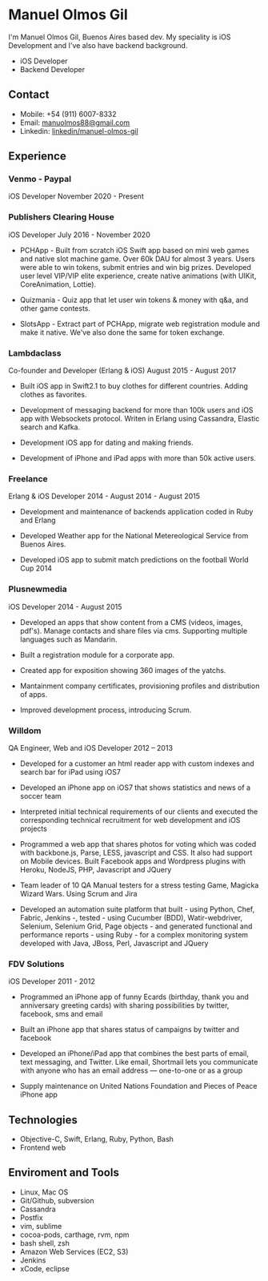 # Manuel Olmos Gil
I'm Manuel Olmos Gil, Buenos Aires based dev. My speciality is iOS Development and I've also have backend background.

* iOS Developer
* Backend Developer

## Contact
* Mobile: +54 (911) 6007-8332
* Email: [manuolmos88@gmail.com](mailto:manuolmos88@gmail.com)
* Linkedin: [linkedin/manuel-olmos-gil](https://www.linkedin.com/in/manuel-olmos-gil)

## Experience

### Venmo - Paypal
iOS Developer November 2020 - Present

### Publishers Clearing House
iOS Developer July 2016 - November 2020

* PCHApp - Built from scratch iOS Swift app based on mini web games and native slot machine game. Over 60k DAU for almost 3 years. Users were able to win tokens, submit entries and win big prizes. Developed user level VIP/VIP elite experience, create native animations (with UIKit, CoreAnimation, Lottie).

* Quizmania - Quiz app that let user win tokens & money with q&a, and other game contests.

* SlotsApp - Extract part of PCHApp, migrate web registration module and make it native. We've also done the same for token exchange.

### Lambdaclass
Co-founder and Developer (Erlang & iOS) August 2015 - August 2017

* Built iOS app in Swift2.1 to buy clothes for different countries. Adding clothes as favorites.

* Development of messaging backend for more than 100k users and iOS app with Websockets protocol. Writen in Erlang using Cassandra, Elastic search and Kafka.

* Development iOS app for dating and making friends.

* Development of iPhone and iPad apps with more than 50k active users.

### Freelance
Erlang & iOS Developer 2014 - August 2014 - August 2015

* Development and maintenance of backends application coded in Ruby and Erlang

* Developed Weather app for the National Metereological Service from Buenos Aires.

* Developed iOS app to submit match predictions on the football World Cup 2014



### Plusnewmedia
iOS Developer 2014 - August 2015

* Developed an apps that show content from a CMS (videos, images, pdf's). Manage contacts and share files via cms. Supporting multiple languages such as Mandarin.

* Built a registration module for a corporate app.

* Created app for exposition showing 360 images of the yatchs.

* Mantainment company certificates, provisioning profiles and distribution of 	apps.

* Improved development process, introducing Scrum.

### Willdom
QA Engineer, Web and iOS Developer 2012 – 2013

* Developed for a customer an html reader app with custom indexes and search bar for iPad using iOS7

* Developed an iPhone app on iOS7 that shows statistics and news of a soccer team

* Interpreted initial technical requirements of our clients and executed the corresponding technical recruitment for web development and iOS projects

* Programmed a web app that shares photos for voting which was coded with backbone.js, Parse, LESS, javascript and CSS. It also had support on Mobile devices. Built Facebook apps and Wordpress plugins with Heroku, NodeJS, PHP, Javascript and JQuery

* Team leader of 10 QA Manual testers for a stress testing Game, Magicka Wizard Wars. Using Scrum and Jira

* Developed an automation suite platform that built - using Python, Chef, Fabric, Jenkins -, tested - using Cucumber (BDD), Watir-webdriver, Selenium, Selenium Grid, Page objects - and generated functional and performance reports - using Ruby - for a complex monitoring system developed with Java, JBoss, Perl, Javascript and JQuery

### FDV Solutions
iOS Developer 2011 - 2012

* Programmed an iPhone app of funny Ecards (birthday, thank you and anniversary greeting cards) with sharing possibilities by twitter, facebook, sms and email

* Built an iPhone app that shares status of campaigns by twitter and facebook

* Developed an iPhone/iPad app that combines the best parts of email, text messaging, and Twitter. Like email, Shortmail lets you communicate with anyone who has an email address — one-to-one or as a group

* Supply maintenance on United Nations Foundation and Pieces of Peace iPhone app

## Technologies
* Objective-C, Swift, Erlang, Ruby, Python, Bash
* Frontend web

## Enviroment and Tools
* Linux, Mac OS
* Git/Github, subversion
* Cassandra
* Postfix
* vim, sublime
* cocoa-pods, carthage, rvm, npm
* bash shell, zsh
* Amazon Web Services (EC2, S3)
* Jenkins
* xCode, eclipse
